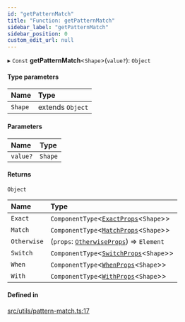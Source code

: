 ```yaml
---
id: "getPatternMatch"
title: "Function: getPatternMatch"
sidebar_label: "getPatternMatch"
sidebar_position: 0
custom_edit_url: null
---
```


▸ `Const` **getPatternMatch**<`Shape`\>(`value?`): `Object`

#### Type parameters

| Name | Type |
| :------ | :------ |
| `Shape` | extends `Object` |

#### Parameters

| Name | Type |
| :------ | :------ |
| `value?` | `Shape` |

#### Returns

`Object`

| Name | Type |
| :------ | :------ |
| `Exact` | `ComponentType`<[`ExactProps`](../types/ExactProps.md)<`Shape`\>\> |
| `Match` | `ComponentType`<[`MatchProps`](../interfaces/MatchProps.md)<`Shape`\>\> |
| `Otherwise` | (`props`: [`OtherwiseProps`](../interfaces/OtherwiseProps.md)) => `Element` |
| `Switch` | `ComponentType`<[`SwitchProps`](../types/SwitchProps.md)<`Shape`\>\> |
| `When` | `ComponentType`<[`WhenProps`](../interfaces/WhenProps.md)<`Shape`\>\> |
| `With` | `ComponentType`<[`WithProps`](../types/WithProps.md)<`Shape`\>\> |

#### Defined in

[src/utils/pattern-match.ts:17](https://github.com/ythecombinator/react-matchez/blob/c3e2afb/src/utils/pattern-match.ts#L17)
